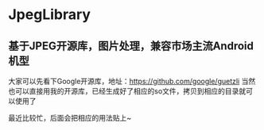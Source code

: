 # JpegLibrary
## 基于JPEG开源库，图片处理，兼容市场主流Android机型
大家可以先看下Google开源库，地址：https://github.com/google/guetzli
当然也可以直接用我的开源库，已经生成好了相应的so文件，拷贝到相应的目录就可以使用了

最近比较忙，后面会把相应的用法贴上~
